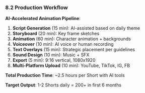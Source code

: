 ### 8.2 Production Workflow

**AI-Accelerated Animation Pipeline**:

1. **Script Generation** (15 min): AI-assisted based on daily theme
2. **Storyboard** (20 min): Key frame sketches
3. **Animation** (60 min): Character animation + backgrounds
4. **Voiceover** (10 min): AI voice or human recording
5. **Text Overlays** (15 min): Strategic placement per guidelines
6. **Sound Design** (10 min): Music + SFX
7. **Export** (5 min): 9:16 vertical, 1080x1920
8. **Multi-Platform Upload** (10 min): YouTube, TikTok, IG, FB

**Total Production Time**: ~2.5 hours per Short with AI tools

**Target Output**: 1-2 Shorts daily = 200+ in first 6 months
